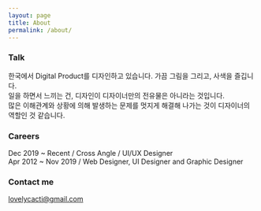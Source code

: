 ```yaml
---
layout: page
title: About
permalink: /about/
---
```


### Talk

한국에서 Digital Product를 디자인하고 있습니다. 가끔 그림을 그리고, 사색을 즐깁니다.<br />
일을 하면서 느끼는 건, 디자인이 디자이너만의 전유물은 아니라는 것입니다.<br />
많은 이해관계와 상황에 의해 발생하는 문제를 멋지게 해결해 나가는 것이 디자이너의 역할인 것 같습니다.

### Careers

Dec 2019 ~ Recent / Cross Angle / UI/UX Designer<br />
Apr 2012 ~ Nov 2019 / Web Designer, UI Designer and Graphic Designer

### Contact me

[lovelycacti@gmail.com](mailto:lovelycacti@gmail.com)
